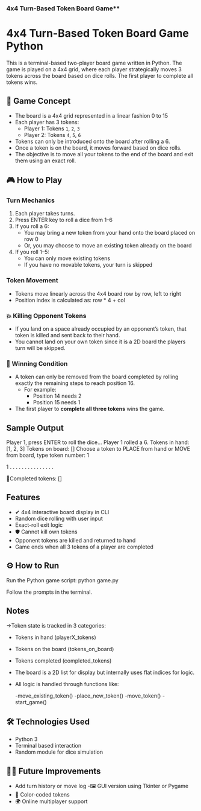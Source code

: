 

### 4x4 Turn-Based Token Board Game**

# 4x4 Turn-Based Token Board Game Python 

This is a terminal-based two-player board game written in Python. The game is played on a 4x4 grid, where each player strategically moves 3 tokens across the board based on dice rolls. The first player to complete all tokens wins.


## 📌 Game Concept

- The board is a 4x4 grid represented in a linear fashion 0 to 15
- Each player has 3 tokens:
  - Player 1: Tokens `1`, `2`, `3`
  - Player 2: Tokens `4`, `5`, `6`
- Tokens can only be introduced onto the board after rolling a 6.
- Once a token is on the board, it moves forward based on dice rolls.
- The objective is to move all your tokens to the end of the board and exit them using an exact roll.


## 🎮 How to Play

### Turn Mechanics
1. Each player takes turns.
2. Press ENTER key to roll a dice from 1–6
3. If you roll a 6:
   - You may bring a new token from your hand onto the board placed on row 0
   - Or, you may choose to move an existing token already on the board
4. If you roll 1–5:
   - You can only move existing tokens
   - If you have no movable tokens, your turn is skipped

### Token Movement
- Tokens move linearly across the 4x4 board row by row, left to right
- Position index is calculated as: row * 4 + col

### 💥 Killing Opponent Tokens
- If you land on a space already occupied by an opponent’s token, that token is killed and sent back to their hand.
- You cannot land on your own token since it is a 2D board the players turn will be skipped.

### 🏁 Winning Condition
- A token can only be removed from the board completed by rolling exactly the remaining steps to reach position 16.
  - For example:
    - Position 14 needs 2
    - Position 15 needs 1
- The first player to **complete all three tokens** wins the game.

## Sample Output

Player 1, press ENTER to roll the dice...
Player 1 rolled a 6.
Tokens in hand: \[1, 2, 3]
Tokens on board: \[]
Choose a token to PLACE from hand or MOVE from board, type token number: 1

1  .  .  .
.  .  .  .
.  .  .  .
.  .  .  .

🏁Completed tokens: \[]


## Features

- ✔ 4x4 interactive board display in CLI
- Random dice rolling with user input
- Exact-roll exit logic
- 🛡 Cannot kill own tokens
- Opponent tokens are killed and returned to hand
- Game ends when all 3 tokens of a player are completed


## ⚙ How to Run
Run the Python game script:
   python game.py

Follow the prompts in the terminal.

## Notes

->Token state is tracked in 3 categories:

- Tokens in hand (playerX_tokens)
- Tokens on the board (tokens_on_board)
- Tokens completed (completed_tokens)
- The board is a 2D list for display but internally uses flat indices for logic.
- All logic is handled through functions like:

    -move_existing_token()
    -place_new_token()
    -move_token()
    -start_game()

## 🛠 Technologies Used

* Python 3
* Terminal based interaction
* Random module for dice simulation

## 🙋‍♀️ Future Improvements

- Add turn history or move log
-🖼️ GUI version using Tkinter or Pygame
- 🎨 Color-coded tokens
- 🌍 Online multiplayer support





